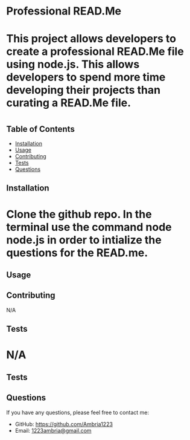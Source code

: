 
# Professional READ.Me

This project allows developers to create a professional READ.Me file using node.js. This allows developers to spend more time developing their projects than curating a READ.Me file.
=======
# 



## Table of Contents

- [Installation](#installation)
- [Usage](#usage)
- [Contributing](#contributing)
- [Tests](#tests)
- [Questions](#questions)

## Installation


Clone the github repo. In the terminal use the command node node.js in order to intialize the questions for the READ.me.
=======



## Usage



## Contributing

N/A

## Tests

N/A
=======


## Tests



## Questions

If you have any questions, please feel free to contact me:


- GitHub: https://github.com/Ambria1223
- Email: 1223ambria@gmail.com



